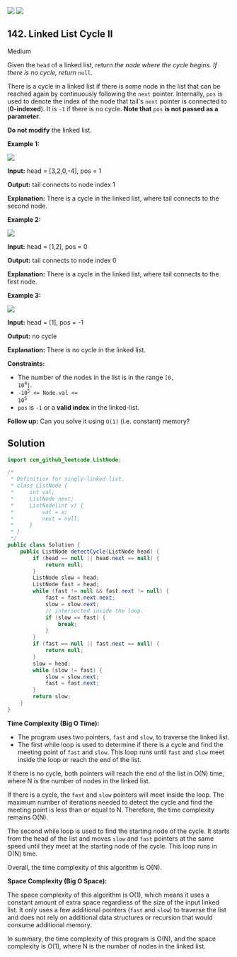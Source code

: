 [![](https://img.shields.io/github/stars/javadev/LeetCode-in-Java?label=Stars&style=flat-square)](https://github.com/javadev/LeetCode-in-Java)
[![](https://img.shields.io/github/forks/javadev/LeetCode-in-Java?label=Fork%20me%20on%20GitHub%20&style=flat-square)](https://github.com/javadev/LeetCode-in-Java/fork)

## 142\. Linked List Cycle II

Medium

Given the `head` of a linked list, return _the node where the cycle begins. If there is no cycle, return_ `null`.

There is a cycle in a linked list if there is some node in the list that can be reached again by continuously following the `next` pointer. Internally, `pos` is used to denote the index of the node that tail's `next` pointer is connected to (**0-indexed**). It is `-1` if there is no cycle. **Note that** `pos` **is not passed as a parameter**.

**Do not modify** the linked list.

**Example 1:**

![](https://assets.leetcode.com/uploads/2018/12/07/circularlinkedlist.png)

**Input:** head = [3,2,0,-4], pos = 1

**Output:** tail connects to node index 1

**Explanation:** There is a cycle in the linked list, where tail connects to the second node. 

**Example 2:**

![](https://assets.leetcode.com/uploads/2018/12/07/circularlinkedlist_test2.png)

**Input:** head = [1,2], pos = 0

**Output:** tail connects to node index 0

**Explanation:** There is a cycle in the linked list, where tail connects to the first node. 

**Example 3:**

![](https://assets.leetcode.com/uploads/2018/12/07/circularlinkedlist_test3.png)

**Input:** head = [1], pos = -1

**Output:** no cycle

**Explanation:** There is no cycle in the linked list. 

**Constraints:**

*   The number of the nodes in the list is in the range <code>[0, 10<sup>4</sup>]</code>.
*   <code>-10<sup>5</sup> <= Node.val <= 10<sup>5</sup></code>
*   `pos` is `-1` or a **valid index** in the linked-list.

**Follow up:** Can you solve it using `O(1)` (i.e. constant) memory?

## Solution

```java
import com_github_leetcode.ListNode;

/*
 * Definition for singly-linked list.
 * class ListNode {
 *     int val;
 *     ListNode next;
 *     ListNode(int x) {
 *         val = x;
 *         next = null;
 *     }
 * }
 */
public class Solution {
    public ListNode detectCycle(ListNode head) {
        if (head == null || head.next == null) {
            return null;
        }
        ListNode slow = head;
        ListNode fast = head;
        while (fast != null && fast.next != null) {
            fast = fast.next.next;
            slow = slow.next;
            // intersected inside the loop.
            if (slow == fast) {
                break;
            }
        }
        if (fast == null || fast.next == null) {
            return null;
        }
        slow = head;
        while (slow != fast) {
            slow = slow.next;
            fast = fast.next;
        }
        return slow;
    }
}
```

**Time Complexity (Big O Time):**

- The program uses two pointers, `fast` and `slow`, to traverse the linked list.
- The first while loop is used to determine if there is a cycle and find the meeting point of `fast` and `slow`. This loop runs until `fast` and `slow` meet inside the loop or reach the end of the list.

If there is no cycle, both pointers will reach the end of the list in O(N) time, where N is the number of nodes in the linked list.

If there is a cycle, the `fast` and `slow` pointers will meet inside the loop. The maximum number of iterations needed to detect the cycle and find the meeting point is less than or equal to N. Therefore, the time complexity remains O(N).

The second while loop is used to find the starting node of the cycle. It starts from the head of the list and moves `slow` and `fast` pointers at the same speed until they meet at the starting node of the cycle. This loop runs in O(N) time.

Overall, the time complexity of this algorithm is O(N).

**Space Complexity (Big O Space):**

The space complexity of this algorithm is O(1), which means it uses a constant amount of extra space regardless of the size of the input linked list. It only uses a few additional pointers (`fast` and `slow`) to traverse the list and does not rely on additional data structures or recursion that would consume additional memory.

In summary, the time complexity of this program is O(N), and the space complexity is O(1), where N is the number of nodes in the linked list.
